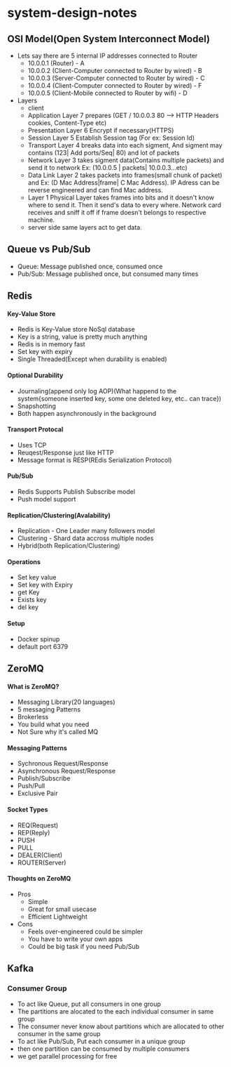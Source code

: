 # system-design-notes

## OSI Model(Open System Interconnect Model)
* Lets say there are 5 internal IP addresses connected to Router
  * 10.0.0.1 (Router) - A
  * 10.0.0.2 (Client-Computer connected to Router by wired) - B
  * 10.0.0.3 (Server-Computer connected to Router by wired) - C
  * 10.0.0.4 (Client-Computer connected to Router by wired) - F
  * 10.0.0.5 (Client-Mobile connected to Router by wifi) - D
* Layers 
  * client
  * Application Layer 7 prepares (GET / 10.0.0.3 80 --> HTTP Headers cookies, Content-Type etc)
  * Presentation Layer 6 Encrypt if necessary(HTTPS)
  * Session Layer 5 Establish Session tag (For ex: Session Id)
  * Transport Layer 4 breaks data into each sigment, And sigment may contains (123| Add ports/Seq| 80) and lot of packets
  * Network Layer 3 takes sigment data(Contains multiple packets) and send it to network Ex: (10.0.0.5 | packets| 10.0.0.3...etc)
  * Data Link Layer 2 takes packets into frames(small chunk of packet) and Ex: (D Mac Address|frame| C Mac Address). IP Adress can be reverse engineered and can find Mac address.
  * Layer 1 Physical Layer takes frames into bits and it doesn't know where to send it. Then it send's data to every where. Network card receives and sniff it off if frame doesn't belongs to respective machine.
  * server side same layers act to get data.

## Queue vs Pub/Sub
* Queue: Message published once, consumed once
* Pub/Sub: Message published once, but consumed many times

## Redis
#### Key-Value Store
* Redis is Key-Value store NoSql database
* Key is a string, value is pretty much anything
* Redis is in memory fast
* Set key with expiry
* Single Threaded(Except when durability is enabled)
#### Optional Durability
* Journaling(append only log AOP)(What happend to the system{someone inserted key, some one deleted key, etc.. can trace})
* Snapshotting
* Both happen asynchronously in the background
#### Transport Protocal
* Uses TCP
* Reuqest/Response just like HTTP
* Message format is RESP(REdis Serialization Protocol)
#### Pub/Sub
* Redis Supports Publish Subscribe model
* Push model support
#### Replication/Clustering(Avalability)
* Replication - One Leader many followers model
* Clustering - Shard data accross multiple nodes
* Hybrid(both Replication/Clustering)
#### Operations
* Set key value
* Set key with Expiry
* get Key
* Exists key
* del key
#### Setup
* Docker spinup
* default port 6379

## ZeroMQ
#### What is ZeroMQ?
* Messaging Library(20 languages)
* 5 messaging Patterns
* Brokerless
* You build what you need
* Not Sure why it's called MQ
#### Messaging Patterns
* Sychronous Request/Response
* Asynchronous Request/Response
* Publish/Subscribe
* Push/Pull
* Exclusive Pair
#### Socket Types
* REQ(Request)
* REP(Reply)
* PUSH
* PULL
* DEALER(Client)
* ROUTER(Server)
#### Thoughts on ZeroMQ
* Pros
  * Simple
  * Great for small usecase
  * Efficient Lightweight
* Cons
  * Feels over-engineered could be simpler
  * You have to write your own apps
  * Could be big task if you need Pub/Sub

## Kafka
### Consumer Group
* To act like Queue, put all consumers in one group
* The partitions are alocated to the each individual consumer in same group
* The consumer never know about partitions which are allocated to other consumer in the same group
* To act like Pub/Sub, Put each consumer in a unique group
* then one partition can be consumed by multiple consumers
* we get parallel processing for free
